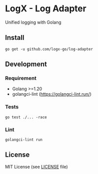 # LogX - Log Adapter

Unified logging with Golang

## Install

```shell
go get -u github.com/logx-go/log-adapter
```

## Development

### Requirement
- Golang >=1.20
- golangci-lint (https://golangci-lint.run/)

### Tests

```shell
go test ./... -race
```

### Lint

```shell
golangci-lint run
```

## License

MIT License (see [LICENSE](LICENSE) file)
